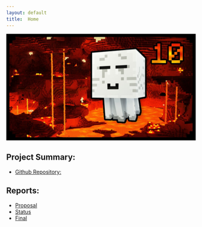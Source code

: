 ```yaml
---
layout: default
title:  Home
---
```



<img src="images/Ghast.jpg" width="700">
<br>

## Project Summary:


- [Github Repository:](https://github.com/Chilly712/CrossTheFireLine_Minecraft)

## Reports:

- [Proposal](proposal.html)
- [Status](status.html)
- [Final](final.html)


